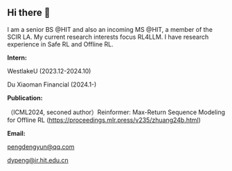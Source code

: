 ## Hi there 👋

I am a senior BS @HIT and also an incoming MS @HIT, a member of the SCIR LA.
My current research interests focus RL4LLM. I have research experience in Safe RL and Offline RL.

**Intern:**

WestlakeU (2023.12-2024.10)

Du Xiaoman Financial (2024.1-)

**Publication:**

（ICML2024, seconed author）Reinformer: Max-Return Sequence Modeling for Offline RL (https://proceedings.mlr.press/v235/zhuang24b.html)

**Email:**

pengdengyun@qq.com

dypeng@ir.hit.edu.cn
